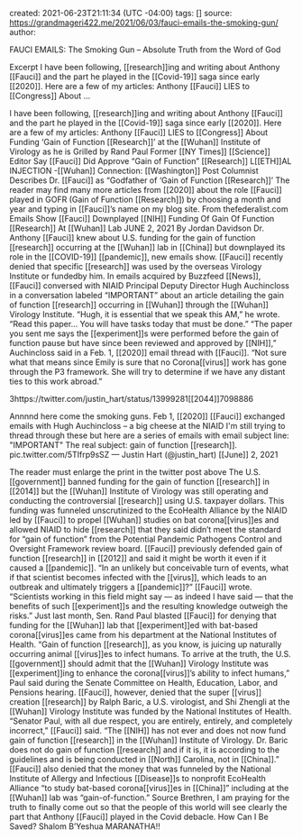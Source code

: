 
created: 2021-06-23T21:11:34 (UTC -04:00)
tags: []
source: https://grandmageri422.me/2021/06/03/fauci-emails-the-smoking-gun/
author: 

FAUCI EMAILS: The Smoking Gun – Absolute Truth from the Word of God

Excerpt
I have been following, [[research]]ing and writing about Anthony [[Fauci]] and the part he played in the [[Covid-19]] saga since early [[2020]]. Here are a few of my articles: Anthony [[Fauci]] LIES to [[Congress]] About …


I have been following, [[research]]ing and writing about Anthony [[Fauci]] and the part he played in the [[Covid-19]] saga since early [[2020]].
Here are a few of my articles:
Anthony [[Fauci]] LIES to [[Congress]] About Funding ‘Gain of Function [[Research]]’ at the [[Wuhan]] Institute of Virology as he is Grilled by Rand Paul
Former [[NY Times]] [[Science]] Editor Say [[Fauci]] Did Approve “Gain of Function” [[Research]]
L[[ETH]]AL INJECTION -[[Wuhan]] Connection: [[Washington]] Post Columnist Describes Dr. [[Fauci]] as “Godfather of ‘Gain of Function [[Research]]’
The reader may find many more articles from [[2020]] about the role [[Fauci]] played in GOFR (Gain of Function [[Research]]) by choosing a month and year and typing in [[Fauci]]’s name on my blog site.
From thefederalist.com
Emails Show [[Fauci]] Downplayed [[NIH]] Funding Of Gain Of Function [[Research]] At [[Wuhan]] Lab
JUNE 2, 2021 By Jordan Davidson
Dr. Anthony [[Fauci]] knew about U.S. funding for the gain of function [[research]] occurring at the [[Wuhan]] lab in [[China]] but downplayed its role in the [[COVID-19]] [[pandemic]], new emails show. [[Fauci]] recently denied that specific [[research]] was used by the overseas Virology Institute or fundedby him.
In emails acquired by Buzzfeed [[News]], [[Fauci]] conversed with NIAID Principal Deputy Director Hugh Auchincloss in a conversation labeled “IMPORTANT” about an article detailing the gain of function [[research]] occurring in [[Wuhan]] through the [[Wuhan]] Virology Institute.
“Hugh, it is essential that we speak this AM,” he wrote. “Read this paper… You will have tasks today that must be done.”
“The paper you sent me says the [[experiment]]s were performed before the gain of function pause but have since been reviewed and approved by [[NIH]],” Auchincloss said in a Feb. 1, [[2020]] email thread with [[Fauci]]. “Not sure what that means since Emily is sure that no Corona[[virus]] work has gone through the P3 framework. She will try to determine if we have any distant ties to this work abroad.”

3https://twitter.com/justin_hart/status/13999281[[2044]]7098886

Annnnd here come the smoking guns.
Feb 1, [[2020]] [[Fauci]] exchanged emails with Hugh Auchincloss – a big cheese at the NIAID
I'm still trying to thread through these but here are a series of emails with email subject line: "IMPORTANT"
The real subject: gain of function [[research]]. pic.twitter.com/5TIfrp9sSZ
— Justin Hart (@justin_hart) [[June]] 2, 2021

The reader must enlarge the print in the twitter post above
The U.S. [[government]] banned funding for the gain of function [[research]] in [[2014]] but the [[Wuhan]] Institute of Virology was still operating and conducting the controversial [[research]] using U.S. taxpayer dollars. This funding was funneled unscrutinized to the EcoHealth Alliance by the NIAID led by [[Fauci]] to propel [[Wuhan]] studies on bat corona[[virus]]es and allowed NIAID to hide [[research]] that they said didn’t meet the standard for “gain of function” from the Potential Pandemic Pathogens Control and Oversight Framework review board.
[[Fauci]] previously defended gain of function [[research]] in [[2012]] and said it might be worth it even if it caused a [[pandemic]].
“In an unlikely but conceivable turn of events, what if that scientist becomes infected with the [[virus]], which leads to an outbreak and ultimately triggers a [[pandemic]]?” [[Fauci]] wrote. “Scientists working in this field might say — as indeed I have said — that the benefits of such [[experiment]]s and the resulting knowledge outweigh the risks.”
Just last month, Sen. Rand Paul blasted [[Fauci]] for denying that funding for the [[Wuhan]] lab that [[experiment]]ed with bat-based corona[[virus]]es came from his department at the National Institutes of Health.
“Gain of function [[research]], as you know, is juicing up naturally occurring animal [[virus]]es to infect humans. To arrive at the truth, the U.S. [[government]] should admit that the [[Wuhan]] Virology Institute was [[experiment]]ing to enhance the corona[[virus]]’s ability to infect humans,” Paul said during the Senate Committee on Health, Education, Labor, and Pensions hearing.
[[Fauci]], however, denied that the super [[virus]] creation [[research]] by Ralph Baric, a U.S. virologist, and Shi Zhengli at the [[Wuhan]] Virology Institute was funded by the National Institutes of Health.
“Senator Paul, with all due respect, you are entirely, entirely, and completely incorrect,” [[Fauci]] said. “The [[NIH]] has not ever and does not now fund gain of function [[research]] in the [[Wuhan]] Institute of Virology. Dr. Baric does not do gain of function [[research]] and if it is, it is according to the guidelines and is being conducted in [[North]] Carolina, not in [[China]].”
[[Fauci]] also denied that the money that was funneled by the National Institute of Allergy and Infectious [[Disease]]s to nonprofit EcoHealth Alliance “to study bat-based corona[[virus]]es in [[China]]” including at the [[Wuhan]] lab was “gain-of-function.” Source
Brethren, I am praying for the truth to finally come out so that the people of this world will see clearly the part that Anthony [[Fauci]] played in the Covid debacle.
How Can I Be Saved?
Shalom B’Yeshua
MARANATHA!!